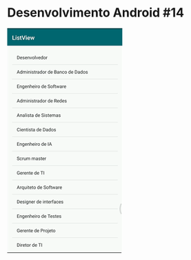# Desenvolvimento Android #14
<img src="Instalador/ListView.gif" alt="GIF do Meu Projeto ListView">
